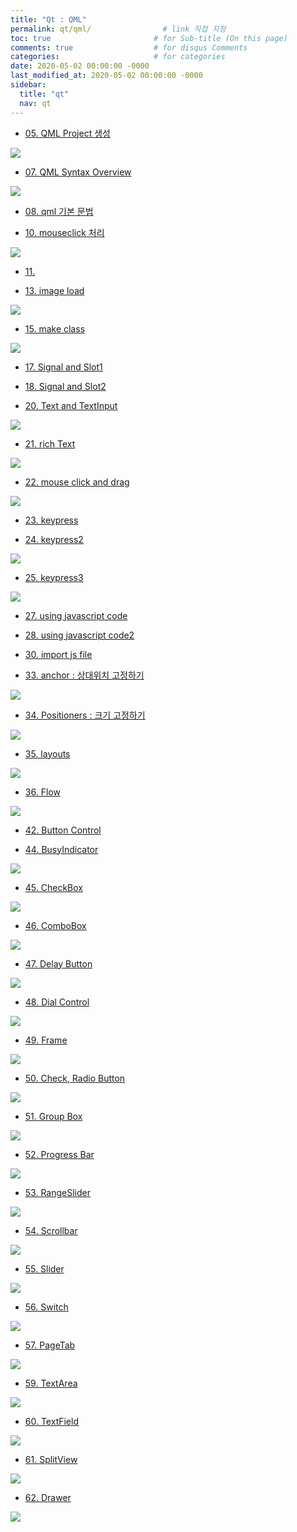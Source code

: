 ```yaml
---
title: "Qt : QML"
permalink: qt/qml/                # link 직접 지정
toc: true                       # for Sub-title (On this page)
comments: true                  # for disqus Comments
categories:                     # for categories
date: 2020-05-02 00:00:00 -0000
last_modified_at: 2020-05-02 00:00:00 -0000
sidebar:
  title: "qt"
  nav: qt
---
```


* [05. QML Project 생성](/qt/qml/05/)

![](/file/image/qt-qml-05-03.png)

* [07. QML Syntax Overview](/qt/qml/07/)

![](/file/image/qt-qml-07-01.png)

* [08. qml 기본 문법](/qt/qml/08/)

* [10. mouseclick 처리](/qt/qml/10/)

![](/file/image/qt-qml-10-01.png)

* [11. ](/qt/qml/11/)

* [13. image load](/qt/qml/13/)

![](/file/image/qt-qml-13-01.png)

* [15. make class](/qt/qml/15/)

![](/file/image/qt-qml-15-01.png)

* [17. Signal and Slot1](/qt/qml/17/)

* [18. Signal and Slot2](/qt/qml/18/)

* [20. Text and TextInput](/qt/qml/20/)

![](/file/image/qt-qml-20-01.png)

* [21. rich Text](/qt/qml/21/)

![](/file/image/qt-qml-21-01.png)

* [22. mouse click and drag](/qt/qml/22/)

![](/file/image/qt-qml-22-01.png)

* [23. keypress](/qt/qml/23/)

* [24. keypress2](/qt/qml/24/)

![](/file/image/qt-qml-24-01.png)

* [25. keypress3](/qt/qml/25/)

![](/file/image/qt-qml-25-01.png)

* [27. using javascript code](/qt/qml/27/)

* [28. using javascript code2](/qt/qml/28/)

* [30. import js file](/qt/qml/30/)

* [33. anchor : 상대위치 고정하기](/qt/qml/33/)

![](/file/image/qt-qml-33-01.png)

* [34. Positioners : 크기 고정하기](/qt/qml/34/)

![](/file/image/qt-qml-34-01.png)

* [35. layouts](/qt/qml/35/)

![](/file/image/qt-qml-35-01.png)

* [36. Flow](/qt/qml/36/)

![](/file/image/qt-qml-36-01.png)

* [42. Button Control](/qt/qml/42/)

* [44. BusyIndicator](/qt/qml/44/)

![](/file/image/qt-qml-44-01.png)

* [45. CheckBox](/qt/qml/45/)

![](/file/image/qt-qml-45-01.png)

* [46. ComboBox](/qt/qml/46/)

![](/file/image/qt-qml-46-01.png)

* [47. Delay Button](/qt/qml/47/)

![](/file/image/qt-qml-47-01.png)

* [48. Dial Control](/qt/qml/48/)

![](/file/image/qt-qml-48-01.png)

* [49. Frame](/qt/qml/49/)

![](/file/image/qt-qml-49-01.png)

* [50. Check, Radio Button](/qt/qml/50/)

![](/file/image/qt-qml-50-01.png)

* [51. Group Box](/qt/qml/51/)

![](/file/image/qt-qml-51-01.png)

* [52. Progress Bar](/qt/qml/52/)

![](/file/image/qt-qml-52-01.png)

* [53. RangeSlider](/qt/qml/53/)

![](/file/image/qt-qml-53-01.png)

* [54. Scrollbar](/qt/qml/54/)

![](/file/image/qt-qml-54-01.png)

* [55. Slider](/qt/qml/55/)

![](/file/image/qt-qml-55-01.png)

* [56. Switch](/qt/qml/56/)

![](/file/image/qt-qml-56-01.png)

* [57. PageTab](/qt/qml/57/)

![](/file/image/qt-qml-57-01.png)

* [59. TextArea](/qt/qml/58/)

![](/file/image/qt-qml-58-01.png)

* [60. TextField](/qt/qml/60/)

![](/file/image/qt-qml-60-01.png)

* [61. SplitView](/qt/qml/61/)

![](/file/image/qt-qml-61-01.png)

* [62. Drawer](/qt/qml/62/)

![](/file/image/qt-qml-62-01.png)
